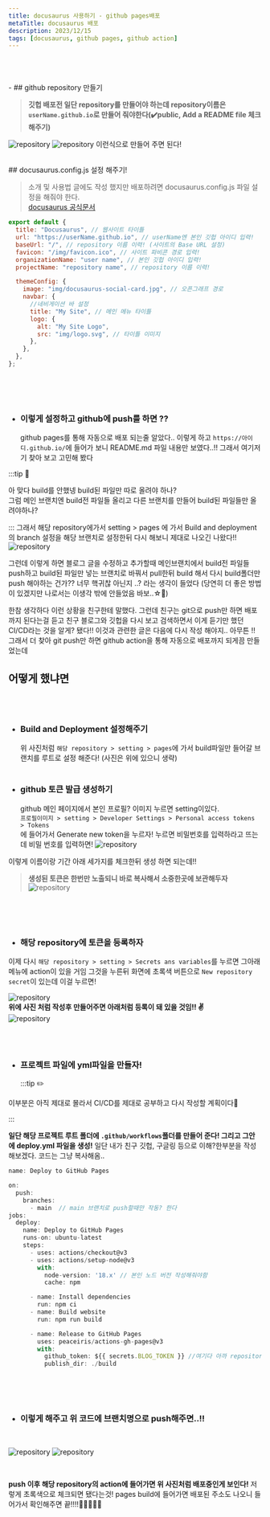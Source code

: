 ```yaml
---
title: docusaurus 사용하기 - github pages배포
metaTitle: docusaurus 배포
description: 2023/12/15
tags: [docusaurus, github pages, github action]
---
```


<br />
<br />
<br />
- ## github repository 만들기
<br />

> **깃헙 배포전 일단 repository를 만들어야 하는데 repository이름은 `userName.github.io`로 만들어 줘야한다(✔️public, Add a README file 체크 해주기)**

![repository](./img/github1.jpg)
![repository](./img/github2.jpg)
이런식으로 만들어 주면 된다!

<br />
 ## docusaurus.config.js 설정 해주기!

> 소개 및 사용법 글에도 작성 했지만 배포하려면 docusaurus.config.js 파일 설정을 해줘야 한다.<br /> [docusaurus 공식문서](https://docusaurus.io/ko/docs/api/docusaurus-config)

```js
export default {
  title: "Docusaurus", // 웹사이트 타이틀
  url: "https://userName.github.io", // userName엔 본인 깃헙 아이디 입력!
  baseUrl: "/", // repository 이름 이력! (사이트의 Base URL 설정)
  favicon: "/img/favicon.ico", // 사이트 파비콘 경로 입력!
  organizationName: "user name", // 본인 깃헙 아이디 입력!
  projectName: "repository name", // repository 이름 이력!

  themeConfig: {
    image: "img/docusaurus-social-card.jpg", // 오픈그래프 경로
    navbar: {
      //네비게이션 바 설정
      title: "My Site", // 메인 메뉴 타이틀
      logo: {
        alt: "My Site Logo",
        src: "img/logo.svg", // 타이틀 이미지
      },
    },
  },
};
```

<br />
<br />
<br />

- ### 이렇게 설정하고 github에 push를 하면 ??
  github pages를 통해 자동으로 배포 되는줄 알았다.. 이렇게 하고 `https://아이디.github.io/`에 들어가 보니 README.md 파일 내용만 보였다..!! 그래서 여기저기 찾아 보고 고민해 봤다

:::tip 🤔

아 맞다 build를 안했넹 build된 파일만 따로 올려야 하나? <br />
그럼 메인 브랜치엔 build전 파일들 올리고 다른 브랜치를 만들어 build된 파일들만 올려야하나?

:::
그래서 해당 repository에가서 setting > pages 에 가서 Build and deployment의 branch 설정을 해당 브랜치로 설정한뒤 다시 해보니 제대로 나오긴 나왔다!!
![repository](./img/github3.jpg)

그런데 이렇게 하면 블로그 글을 수정하고 추가할때 메인브랜치에서 build전 파일들 push하고 build된 파일만 넣는 브랜치로 바꿔서 pull한뒤 build 해서 다시 build폴더만 push 해야하는 건가?? 너무 핵귀찮 아닌지 ..? 라는 생각이 들었다 (당연히 더 좋은 방법이 있겠지만 나로서는 이생각 밖에 안들었음 바보..☆🫠)

한참 생각하다 이런 상황을 친구한테 말했다. 그런데 친구는 git으로 push만 하면 배포까지 된다는걸 듣고 친구 블로그와 깃헙을 다시 보고 검색하면서 이게 듣기만 했던 CI/CD라는 것을 알게? 됐다!! 이것과 관련한 글은 다음에 다시 작성 해야지.. 아무튼 !! 그래서 더 찾아 git push만 하면 github action을 통해 자동으로 배포까지 되게끔 만들었는데

## 어떻게 했냐면

<br />
<br />

- ### Build and Deployment 설정해주기

  위 사진처럼 `해당 repository > setting > pages`에 가서 build파일만 들어갈 브랜치를 루트로 설정 해준다! (사진은 위에 있으니 생략)
  <br />
  <br />

- ### github 토큰 발급 생성하기
  github 메인 페이지에서 본인 프로필? 이미지 누르면 setting이있다.
  <br />
  `프로필이미지 > setting > Developer Settings > Personal access tokens > Tokens `
  <br />
  에 들어가서 Generate new token을 누르자! 누르면 비밀번호를 입력하라고 뜨는데 비밀 번호를 입력하면!
  ![repository](./img/github4.jpg)

이렇게 이름이랑 기간 아래 세가지를 체크한뒤 생성 하면 되는데!!

> **생성된 토큰은 한번만 노출되니 바로 복사해서 소중한곳에 보관해두자**
> ![repository](./img/github5.jpg)

<br />
<br />
<br />

- ### 해당 repository에 토큰을 등록하자

이제 다시 `해당 repository > setting > Secrets ans variables`를 누르면 그아래 메뉴에 action이 있을 거임 그것을 누른뒤 화면에 초록색 버튼으로 `New repository secret`이 있는데 이걸 누르면!

![repository](./img/github6.jpg)
<br />
**위에 사진 처럼 작성후 만들어주면 아래처럼 등록이 돼 있을 것임!! ✌️**
<br />
![repository](./img/github7.jpg)

<br />
<br />

- ### 프로젝트 파일에 yml파일을 만들자!
  :::tip ✏️

이부분은 아직 제대로 몰라서 CI/CD를 제대로 공부하고 다시 작성할 계획이다🐥

:::

**일단 해당 프로젝트 루트 폴더에 `.github/workflows`폴더를 만들어 준다! 그리고 그안에 deploy.yml 파일을 생성!**
일단 내가 친구 깃헙, 구글링 등으로 이해?한부분을 작성 해보겠다. 코드는 그냥 복사해옴..

```js title='.github/workflow/deploy.yml'
name: Deploy to GitHub Pages

on:
  push:
    branches:
      - main  // main 브랜치로 push할때만 작동? 한다
jobs:
  deploy:
    name: Deploy to GitHub Pages
    runs-on: ubuntu-latest
    steps:
      - uses: actions/checkout@v3
      - uses: actions/setup-node@v3
        with:
          node-version: '18.x' // 본인 노드 버전 작성해줘야함
          cache: npm

      - name: Install dependencies
        run: npm ci
      - name: Build website
        run: npm run build

      - name: Release to GitHub Pages
        uses: peaceiris/actions-gh-pages@v3
        with:
          github_token: ${{ secrets.BLOG_TOKEN }} //여기다 아까 repository에 등록해둔 토큰 이름을 적어 줘야함
          publish_dir: ./build
```

<br />
<br />
<br />

- ### 이렇게 해주고 위 코드에 브랜치명으로 push해주면..!!
<br />

![repository](./img/github8.jpg)
![repository](./img/github9.jpg)

<br />

**push 이후 해당 repository의 action에 들어가면 위 사진처럼 배포중인게 보인다!** 저렇게 초록색으로 체크되면 됐다는것! pages build에 들어가면 배포된 주소도 나오니 들어가서 확인해주면 끝!!!!🎉🎉🎉🎉🎉

<br />
<br />
<br />

<!-- > 이렇게 깃허브로 개인 블로그를 만들게 됐다! 아직 꾸며야 할것도, 모르는 것도 많지만.. 그래도 시작 하니까 뿌듯하군🕺 앞으로 꾸준히 기록하는 습관을 만들어야지!! <br />
요즘 느끼는건데 머릿속에 있는걸 설명하는게 정말 어렵단 생각이 든다. 말하는건 더욱더 그렇고!! 그만큼.. 이런 것을 안해봐서 그런거겠지?? 그리고 누군가 볼수도 있다고 생각하니까 너무 부끄럽고 그런 느낌적인 느낌이랄까 그래도!!! 해내야지!!!!! 안하면 어쩔거임. 해라 박민욱 내일의 박민욱 내일도 해라! 오늘의 박민욱은 졸려서 자야겠다  -->
